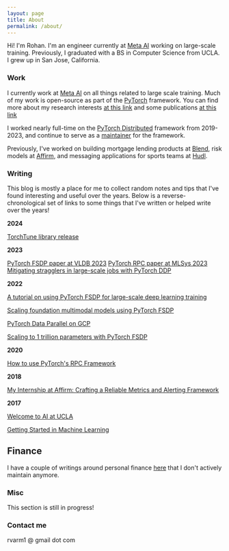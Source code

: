 ```yaml
---
layout: page
title: About
permalink: /about/
---
```



Hi! I'm Rohan. I'm an engineer currently at [Meta AI](https://ai.facebook.com/people/rohan-varma) working on large-scale training. Previously, I graduated with a BS in Computer Science from UCLA. I grew up in San Jose, California.

### Work

I currently work at [Meta AI](http://ai.facebook.com/) on all things related to large scale training. Much of my work is open-source as part of the [PyTorch](https://pytorch.org/) framework. You can find more about my research interests [at this link](https://ai.facebook.com/people/rohan-varma) and some publications [at this link](https://scholar.google.com/citations?hl=en&user=j3Sn1aUAAAAJ)

I worked nearly full-time on the [PyTorch Distributed](https://pytorch.org/docs/stable/distributed.html) framework from 2019-2023, and continue to serve as a [maintainer](https://pytorch.org/docs/stable/community/persons_of_interest.html) for the framework.

Previously, I've worked on building mortgage lending products at [Blend](https://blend.com), risk models at [Affirm](https://affirm.com), and messaging applications for sports teams at [Hudl](https://hudl.com). 

### Writing

This blog is mostly a place for me to collect random notes and tips that I've found interesting and useful over the years. Below is a reverse-chronological set of links to some things that I've written or helped write over the years!

**2024**

[TorchTune library release](https://pytorch.org/blog/torchtune-fine-tune-llms/)

**2023**

[PyTorch FSDP paper at VLDB 2023](https://www.vldb.org/pvldb/vol16/p3848-huang.pdf)
[PyTorch RPC paper at MLSys 2023](https://proceedings.mlsys.org/paper_files/paper/2023/file/47d096470b10eba0c1805697c4445101-Paper-mlsys2023.pdf)
[Mitigating stragglers in large-scale jobs with PyTorch DDP](https://pytorch.org/blog/straggler-mitigation/)

**2022**

[A tutorial on using PyTorch FSDP for large-scale deep learning training](https://pytorch.org/tutorials/intermediate/FSDP_adavnced_tutorial.html)

[Scaling foundation multimodal models using PyTorch FSDP](https://pytorch.org/blog/scaling-multimodal-foundation-models-in-torchmultimodal-with-pytorch-distributed/)

[PyTorch Data Parallel on GCP](https://medium.com/pytorch/pytorch-data-parallel-best-practices-on-google-cloud-6c8da2be180d)

[Scaling to 1 trillion parameters with PyTorch FSDP](https://medium.com/pytorch/training-a-1-trillion-parameter-model-with-pytorch-fully-sharded-data-parallel-on-aws-3ac13aa96cff)

**2020**

[How to use PyTorch's RPC Framework](https://pytorch.org/tutorials/intermediate/rpc_param_server_tutorial.html)

**2018**

[My Internship at Affirm: Crafting a Reliable Metrics and Alerting Framework](https://tech.affirm.com/my-internship-at-affirm-crafting-a-reliable-metrics-and-alerting-framework-35c85eabaddf?source=your_stories_page---------------------------)


**2017**

[Welcome to AI at UCLA](https://medium.com/techatucla/welcome-to-ai-at-ucla-f10927043301)

[Getting Started in Machine Learning](https://medium.com/techatucla/getting-started-in-machine-learning-c68bdd739c44)


## Finance

I have a couple of writings around personal finance [here](https://rohanvarma.io/finance/) that I don't actively maintain anymore.

### Misc

This section is still in progress!

### Contact me

rvarm1 @ gmail  dot  com
